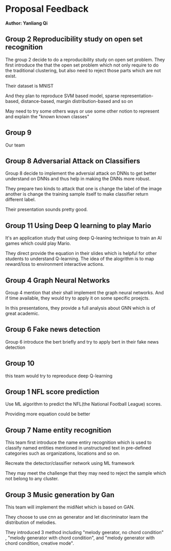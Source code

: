 # Proposal Feedback

**Author: Yanliang Qi**

## Group 2 Reproducibility study on open set recognition

The group 2 decide to do a reproducibility study on open set problem. They first introduce the that the open set problem which not only require to do the traditional clustering, but also need to reject those parts which are not exist.

Their dataset is MNIST

And they plan to reproduce SVM based model, sparse representation-based, distance-based, margin distribution-based and so on

May need to try some others ways or use some other notion to represent and explain the "known known classes"

## Group 9

Our team

## Group 8 Adversarial Attack on Classifiers

Group 8 decide to implement the adversial attack on DNNs to get better understand on DNNs and thus help in making the DNNs more robust.

They prepare two kinds to attack that one is change the label of the image another is change the training sample itself to make classifier return different label.

Their presentation sounds pretty good.

## Group 11 Using Deep Q learning to play Mario

It's an application study that using deep Q-leaning technique to train an AI games which could play Mario.

They direct provide the equation in their slides which is helpful for other students to understand Q-learning. The idea of the alogrithm is to map reward/loss to environment interactive actions.



## Group 4 Graph Neural Networks

Group 4 mention that sheir shall implement the graph neural networks. And if time available, they would try to apply it on some specific proejcts.

In this presentations, they provide a full analysis about GNN which is of great academic.

## Group 6 Fake news detection 

Group 6 introduce the bert briefly and try to apply bert in their fake news detection

## Group 10 

this team would try to repreoduce deep Q-learning

## Group 1 NFL score prediction

Use ML algorithm to predict the NFL(the National Football League) scores.

Providing more equation could be better

## Group 7 Name entity recognition

This team first introduce the name entiry recognition which is used to classify named entities mentioned in unstructured text in pre-defined categories such as organizations, locations and so on.

Recreate the detector/classifier network using ML framework

They may meet the challenge that they may need to reject the sample which not belong to any cluster.

## Group 3 Music generation by Gan

This team will implement the midiNet which is based on GAN.

They choose to use cnn as generator and let discriminator learn the distribution of melodies.

They introduced 3 method including "melody geerator, no chord condition" , "melody generator with chord condition", and "melody generator with chord condition, creative mode".



